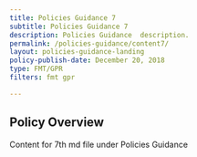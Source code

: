 ```yaml
---
title: Policies Guidance 7
subtitle: Policies Guidance 7
description: Policies Guidance  description. 
permalink: /policies-guidance/content7/
layout: policies-guidance-landing
policy-publish-date: December 20, 2018
type: FMT/GPR
filters: fmt gpr

---
```

## Policy Overview ##


Content for 7th md file under Policies Guidance
